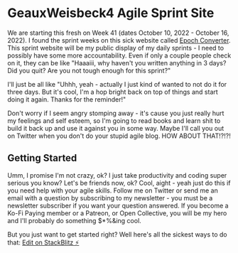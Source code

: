 # GeauxWeisbeck4 Agile Sprint Site

We are starting this fresh on Week 41 (dates October 10, 2022 - October 16, 2022). I found the sprint weeks on this sick website called [Epoch Converter](https://www.epochconverter.com/weeks/2022). This sprint website will be my public display of my daily sprints - I need to possibly have some more accountability. Even if only a couple people check on it, they can be like "Haaaiii, why haven't you written anything in 3 days? Did you quit? Are you not tough enough for this sprint?"

I'll just be all like "Uhhh, yeah - actually I just kind of wanted to not do it for three days. But it's cool, I'm a hop bright back on top of things and start doing it again. Thanks for the reminder!" 

Don't worry if I seem angry stomping away - it's cause you just really hurt my feelings and self esteem, so I'm going to read books and learn shit to build it back up and use it against you in some way. Maybe I'll call you out on Twitter when you don't do your stupid agile blog. HOW ABOUT THAT!?!?!

## Getting Started

Umm, I promise I'm not crazy, ok? I just take productivity and coding super serious you know? Let's be friends now, ok? Cool, aight - yeah just do this if you need help with your agile skills. Follow me on Twitter or send me an email with a question by subscribing to my newsletter - you must be a newsletter subscriber if you want your question answered. If you become a Ko-Fi Paying member or a Patreon, or Open Collective, you will be my hero and I'll probably do something $*%&ing cool. 

But you just want to get started right? Well here's all the sickest ways to do that:
[Edit on StackBlitz ⚡️](https://stackblitz.com/edit/github-zw1uuj)